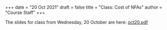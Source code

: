 +++
date = "20 Oct 2021"
draft = false
title = "Class: Cost of NFAs"
author = "Course Staff"
+++

The slides for class from Wednesday, 20 October are here:
[oct20.pdf](https://www.dropbox.com/s/nmgu1rtx6g23azw/cs3102f21-oct20-inked.pdf?dl=0)
